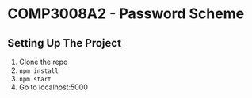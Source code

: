 # COMP3008A2 - Password Scheme

## Setting Up The Project

1. Clone the repo
2. `npm install`
3. `npm start`
4. Go to localhost:5000
